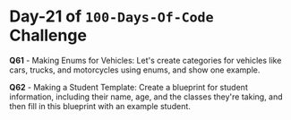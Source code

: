 # Day-21 of `100-Days-Of-Code` Challenge

**Q61** - Making Enums for Vehicles: Let's create categories for vehicles like cars, trucks, and motorcycles using enums, and show one example.

**Q62** - Making a Student Template: Create a blueprint for student information, including their name, age, and the classes they're taking, and then fill in this blueprint with an example student.

 


 